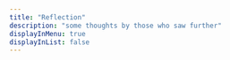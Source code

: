 ```yaml
---
title: "Reflection"
description: "some thoughts by those who saw further"
displayInMenu: true 
displayInList: false 
---
```

